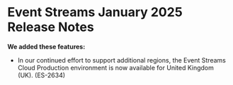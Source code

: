 # Event Streams January 2025 Release Notes
<head>
  <meta name="guidename" content="Release Notes"/>
  <meta name="context" content="GUID-933bdf13-5224-4c3d-972b-fb3c607122d5"/>
</head>




**We added these features:**

- In our continued effort to support additional regions, the Event Streams Cloud Production environment is now available for United Kingdom (UK). (ES-2634)


